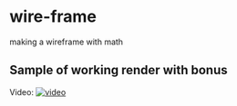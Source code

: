 # wire-frame
making a wireframe with math

## Sample of working render with bonus
Video:
[![video](https://github.com/rpeepz/wrire-frame/blob/master/test_maps/Screen%20Shot%202019-05-24%20at%205.24.44%20PM.png)](https://drive.google.com/file/d/1tgvm310b3_lAZnq3qMyCellz33trgKu6/preview)
